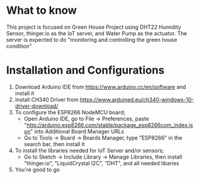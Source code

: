 # What to know
This project is focused on Green House Project using DHT22 Humidity Sensor, thinger.io as the IoT server, and Water Pump as the actuator. The server is expected to do "monitoring and controlling the green house condition"

# Installation and Configurations
1. Download Arduino IDE from https://www.arduino.cc/en/software and install it
2. Install CH340 Driver from https://www.arduined.eu/ch340-windows-10-driver-download/
3. To configure the ESP8266 NodeMCU board;
   - Open Arduino IDE, go to File -> Preferences, paste "http://arduino.esp8266.com/stable/package_esp8266com_index.json" into Additional Board Manager URLs
   - Go to Tools -> Board -> Boards Manager, type "ESP8266" in the search bar, then install it
4. To install the libraries needed for IoT Server and/or sensors;
   - Go to Sketch -> Include Library -> Manage Libraries, then install "thinger.io", "LiquidCrystal I2C", "DHT", and all needed libaries
5. You're good to go

